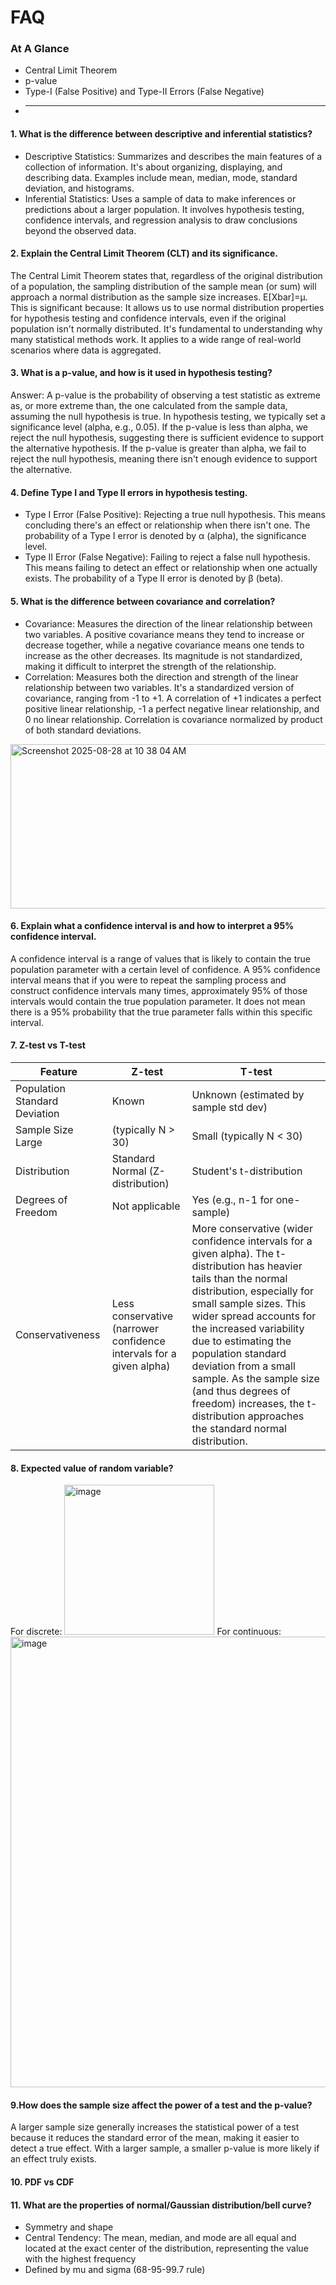 # FAQ
### At A Glance
* Central Limit Theorem 
* p-value
* Type-I (False Positive) and Type-II Errors (False Negative)
* ---
#### 1. What is the difference between descriptive and inferential statistics?
* Descriptive Statistics: Summarizes and describes the main features of a collection of information. It's about organizing, displaying, and describing data. Examples include mean, median, mode, standard deviation, and histograms.
* Inferential Statistics: Uses a sample of data to make inferences or predictions about a larger population. It involves hypothesis testing, confidence intervals, and regression analysis to draw conclusions beyond the observed data.

#### 2. Explain the Central Limit Theorem (CLT) and its significance.
The Central Limit Theorem states that, regardless of the original distribution of a population, the sampling distribution of the sample mean (or sum) will approach a normal distribution as the sample size increases. E[Xbar]=μ.
 This is significant because:
It allows us to use normal distribution properties for hypothesis testing and confidence intervals, even if the original population isn't normally distributed.
It's fundamental to understanding why many statistical methods work.
It applies to a wide range of real-world scenarios where data is aggregated.

#### 3. What is a p-value, and how is it used in hypothesis testing?
Answer: A p-value is the probability of observing a test statistic as extreme as, or more extreme than, the one calculated from the sample data, assuming the null hypothesis is true.
In hypothesis testing, we typically set a significance level (alpha, e.g., 0.05).
If the p-value is less than alpha, we reject the null hypothesis, suggesting there is sufficient evidence to support the alternative hypothesis.
If the p-value is greater than alpha, we fail to reject the null hypothesis, meaning there isn't enough evidence to support the alternative.

#### 4. Define Type I and Type II errors in hypothesis testing.
* Type I Error (False Positive): Rejecting a true null hypothesis. This means concluding there's an effect or relationship when there isn't one. The probability of a Type I error is denoted by α (alpha), the significance level.
* Type II Error (False Negative): Failing to reject a false null hypothesis. This means failing to detect an effect or relationship when one actually exists. The probability of a Type II error is denoted by β (beta).

#### 5. What is the difference between covariance and correlation?
* Covariance: Measures the direction of the linear relationship between two variables. A positive covariance means they tend to increase or decrease together, while a negative covariance means one tends to increase as the other decreases. Its magnitude is not standardized, making it difficult to interpret the strength of the relationship.
* Correlation: Measures both the direction and strength of the linear relationship between two variables. It's a standardized version of covariance, ranging from -1 to +1. A correlation of +1 indicates a perfect positive linear relationship, -1 a perfect negative linear relationship, and 0 no linear relationship.
Correlation is covariance normalized by product of both standard deviations.
<img width="642" height="263" alt="Screenshot 2025-08-28 at 10 38 04 AM" src="https://github.com/user-attachments/assets/318a341e-f2fd-4b90-bf5d-2d346aec9aab" />

#### 6. Explain what a confidence interval is and how to interpret a 95% confidence interval.
A confidence interval is a range of values that is likely to contain the true population parameter with a certain level of confidence.
A 95% confidence interval means that if you were to repeat the sampling process and construct confidence intervals many times, approximately 95% of those intervals would contain the true population parameter. It does not mean there is a 95% probability that the true parameter falls within this specific interval.

#### 7.	Z-test vs	T-test
Feature | Z-test | T-test
--|--|--
Population Standard Deviation|	Known	| Unknown (estimated by sample std dev)
Sample Size	Large |(typically N > 30)	| Small (typically N < 30)
Distribution	|Standard Normal (Z-distribution)	|Student's t-distribution
Degrees of Freedom	|Not applicable|	Yes (e.g., n-1 for one-sample)
Conservativeness|	Less conservative (narrower confidence intervals for a given alpha)|	More conservative (wider confidence intervals for a given alpha). The t-distribution has heavier tails than the normal distribution, especially for small sample sizes. This wider spread accounts for the increased variability due to estimating the population standard deviation from a small sample. As the sample size (and thus degrees of freedom) increases, the t-distribution approaches the standard normal distribution.

#### 8. Expected value of random variable?
For discrete: <img width="240" alt="image" src="https://github.com/user-attachments/assets/d8fbab23-21b9-4924-82bb-3d6e42d7c3b8" />
For continuous: <img width="721" alt="image" src="https://github.com/user-attachments/assets/7d1785fd-6148-4e8e-9125-5f4583e9dc78" />

#### 9.How does the sample size affect the power of a test and the p-value?
A larger sample size generally increases the statistical power of a test because it reduces the standard error of the mean, making it easier to detect a true effect. With a larger sample, a smaller p-value is more likely if an effect truly exists.

#### 10. PDF vs CDF

#### 11. What are the properties of normal/Gaussian distribution/bell curve?
* Symmetry and shape
* Central Tendency: The mean, median, and mode are all equal and located at the exact center of the distribution, representing the value with the highest frequency
* Defined by mu and sigma (68-95-99.7 rule)
 


